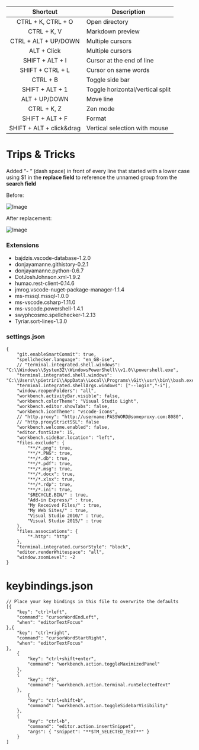 Shortcut | Description
:-:| - 
CTRL + K, CTRL + O | Open directory 
CTRL + K, V | Markdown preview 
CTRL + ALT + UP/DOWN | Multiple cursors
ALT + Click | Multiple cursors
SHIFT + ALT + I | Cursor at the end of line
SHIFT + CTRL + L | Cursor on same words
CTRL + B | Toggle side bar
SHIFT + ALT + 1 | Toggle horizontal/vertical split
ALT + UP/DOWN | Move line
CTRL + K, Z | Zen mode
SHIFT + ALT + F | Format
SHIFT + ALT + click&drag | Vertical selection with mouse

# Trips & Tricks
Added “- “ (dash space) in front of every line that started with a lower case using $1 in the **replace field** to reference the unnamed group from the **search field**

Before:

![Image](https://cardoppler.tech/static/vscode_02.png)

After replacement:

![Image](https://cardoppler.tech/static/vscode_01.png)

### Extensions
- bajdzis.vscode-database-1.2.0
- donjayamanne.githistory-0.2.1
- donjayamanne.python-0.6.7
- DotJoshJohnson.xml-1.9.2
- humao.rest-client-0.14.6
- jmrog.vscode-nuget-package-manager-1.1.4
- ms-mssql.mssql-1.0.0
- ms-vscode.csharp-1.11.0
- ms-vscode.powershell-1.4.1
- swyphcosmo.spellchecker-1.2.13
- Tyriar.sort-lines-1.3.0

### settings.json
```
{
    "git.enableSmartCommit": true,    
    "spellchecker.language": "en_GB-ise",
    // "terminal.integrated.shell.windows": "C:\\Windows\\System32\\WindowsPowerShell\\v1.0\\powershell.exe",
    "terminal.integrated.shell.windows": "C:\\Users\\pietriri\\AppData\\Local\\Programs\\Git\\usr\\bin\\bash.exe",
    "terminal.integrated.shellArgs.windows": ["--login","-i"],
    "window.reopenFolders": "all",
    "workbench.activityBar.visible": false,
    "workbench.colorTheme": "Visual Studio Light",
    "workbench.editor.showTabs": false,
    "workbench.iconTheme": "vscode-icons",
    // "http.proxy": "http://username:PASSWORD@someproxy.com:8080",
    // "http.proxyStrictSSL": false
    "workbench.welcome.enabled": false,
    "editor.fontSize": 15,
    "workbench.sideBar.location": "left",    
    "files.exclude": {
        "**/*.png": true,
        "**/*.PNG": true,
        "**/*.db": true,
        "**/*.pdf": true,
        "**/*.msg": true,
        "**/*.docx": true,
        "**/*.xlsx": true,
        "**/*.rdp": true,
        "**/*.ini": true,
        "$RECYCLE.BIN/" : true,
        "Add-in Express/" : true,
        "My Received Files/" : true,
        "My Web Sites/" : true,
        "Visual Studio 2010/" : true,
        "Visual Studio 2015/" : true
    },
    "files.associations": {
        "*.http": "http"
    },
    "terminal.integrated.cursorStyle": "block",
    "editor.renderWhitespace": "all",
    "window.zoomLevel": -2
}
```

# keybindings.json
```
// Place your key bindings in this file to overwrite the defaults
[{
    "key": "ctrl+left",
    "command": "cursorWordEndLeft",
    "when": "editorTextFocus"
},{
    "key": "ctrl+right",
    "command": "cursorWordStartRight",
    "when": "editorTextFocus"
},
    {
        "key": "ctrl+shift+enter",
        "command": "workbench.action.toggleMaximizedPanel"
    },
    {
        "key": "f8",
        "command": "workbench.action.terminal.runSelectedText"
    },
        {
        "key": "ctrl+shift+b",
        "command": "workbench.action.toggleSidebarVisibility"
    },
    {
        "key": "ctrl+b",
        "command": "editor.action.insertSnippet",
        "args": { "snippet": "**$TM_SELECTED_TEXT**" }
    }
]
```
